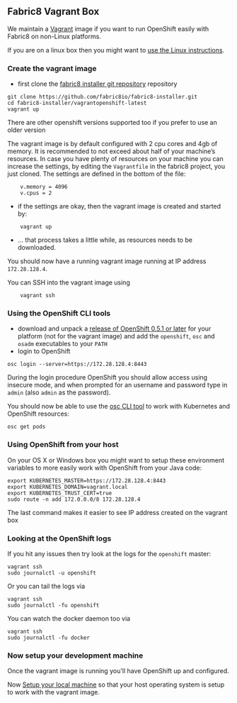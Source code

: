 ## Fabric8 Vagrant Box

We maintain a [Vagrant](http://www.vagrantup.com/downloads.html) image if you want to run OpenShift easily with Fabric8 on non-Linux platforms.

If you are on a linux box then you might want to [use the Linux instructions](setupOpenShift.html#if-you-are-on-a-linux).

### Create the vagrant image

* first clone the [fabric8 installer git repository](https://github.com/fabric8io/fabric8-installer) repository

```
git clone https://github.com/fabric8io/fabric8-installer.git
cd fabric8-installer/vagrantopenshift-latest
vagrant up
```
There are other openshift versions supported too if you prefer to use an older version

The vagrant image is by default configured with 2 cpu cores and 4gb of memory. It is recommended to not exceed about half of your machine’s resources. In case you have plenty of resources on your machine you can increase the settings, by editing the `Vagrantfile` in the fabric8 project, you just cloned. The settings are defined in the bottom of the file:

```
    v.memory = 4096
    v.cpus = 2
```

* if the settings are okay, then the vagrant image is created and started by:

```
    vagrant up
```

* ... that process takes a little while, as resources needs to be downloaded. 

You should now have a running vagrant image running at IP address `172.28.128.4`.

You can SSH into the vagrant image using

```
    vagrant ssh
```

### Using the OpenShift CLI tools

* download and unpack a [release of OpenShift 0.5.1 or later](https://github.com/openshift/origin/releases/) for your platform (not for the vagrant image) and add the `openshift`, `osc` and `osadm` executables to your `PATH`
* login to OpenShift

```
osc login --server=https://172.28.128.4:8443
```

During the login procedure OpenShift you should allow access using insecure mode, and when prompted for an username and password type in `admin` (also `admin` as the password).

You should now be able to use the [osc CLI tool](https://github.com/openshift/origin/blob/master/docs/cli.md) to work with Kubernetes and OpenShift resources:

```
osc get pods
```


### Using OpenShift from your host

On your OS X or Windows box you might want to setup these environment variables to more easily work with OpenShift from your Java code:

```
export KUBERNETES_MASTER=https://172.28.128.4:8443
export KUBERNETES_DOMAIN=vagrant.local
export KUBERNETES_TRUST_CERT=true
sudo route -n add 172.0.0.0/8 172.28.128.4
```

The last command makes it easier to see IP address created on the vagrant box

### Looking at the OpenShift logs

If you hit any issues then try look at the logs for the `openshift` master:

```
vagrant ssh
sudo journalctl -u openshift
```

Or you can tail the logs via 

```
vagrant ssh
sudo journalctl -fu openshift
```

You can watch the docker daemon too via

```
vagrant ssh
sudo journalctl -fu docker
```


### Now setup your development machine

Once the vagrant image is running you'll have OpenShift up and configured. 

Now [Setup your local machine](setupLocalHost.html) so that your host operating system is setup to work with the vagrant image.


